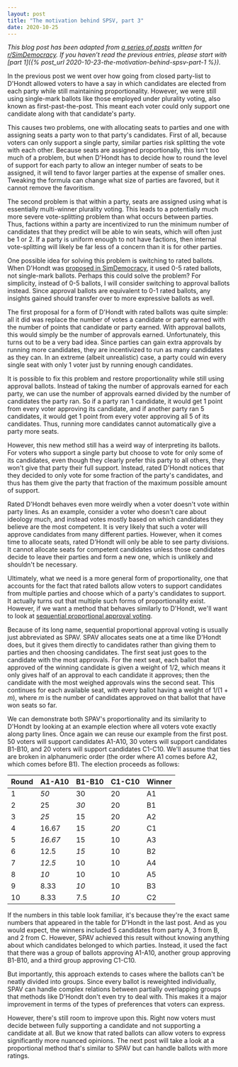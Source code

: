 ```yaml
---
layout: post
title: "The motivation behind SPSV, part 3"
date: 2020-10-25
---
```

*This blog post has been adapted from [a series of posts](https://www.reddit.com/r/SimDemocracy/comments/ieogtk/the_motivation_behind_spsv_series/) written for [r/SimDemocracy](https://www.reddit.com/r/SimDemocracy/). If you haven’t read the previous entries, please start with [part 1]({% post_url 2020-10-23-the-motivation-behind-spsv-part-1 %}).*

In the previous post we went over how going from closed party-list to D'Hondt allowed voters to have a say in which candidates are elected from each party while still maintaining proportionality. However, we were still using single-mark ballots like those employed under plurality voting, also known as first-past-the-post. This meant each voter could only support one candidate along with that candidate's party.

This causes two problems, one with allocating seats to parties and one with assigning seats a party won to that party's candidates. First of all, because voters can only support a single party, similar parties risk splitting the vote with each other. Because seats are assigned proportionally, this isn't too much of a problem, but when D'Hondt has to decide how to round the level of support for each party to allow an integer number of seats to be assigned, it will tend to favor larger parties at the expense of smaller ones. Tweaking the formula can change what size of parties are favored, but it cannot remove the favoritism.

The second problem is that within a party, seats are assigned using what is essentially multi-winner plurality voting. This leads to a potentially much more severe vote-splitting problem than what occurs between parties. Thus, factions within a party are incentivized to run the minimum number of candidates that they predict will be able to win seats, which will often just be 1 or 2. If a party is uniform enough to not have factions, then internal vote-splitting will likely be far less of a concern than it is for other parties.

<!--break-->

One possible idea for solving this problem is switching to rated ballots. When D'Hondt was [proposed in SimDemocracy](https://www.reddit.com/r/SimDemocracy/comments/flnjey/dhondt_method_partylist_proportional/), it used 0-5 rated ballots, not single-mark ballots. Perhaps this could solve the problem? For simplicity, instead of 0-5 ballots, I will consider switching to approval ballots instead. Since approval ballots are equivalent to 0-1 rated ballots, any insights gained should transfer over to more expressive ballots as well.

The first proposal for a form of D'Hondt with rated ballots was quite simple: all it did was replace the number of votes a candidate or party earned with the number of points that candidate or party earned. With approval ballots, this would simply be the number of approvals earned. Unfortunately, this turns out to be a very bad idea. Since parties can gain extra approvals by running more candidates, they are incentivized to run as many candidates as they can. In an extreme (albeit unrealistic) case, a party could win every single seat with only 1 voter just by running enough candidates.

It is possible to fix this problem and restore proportionality while still using approval ballots. Instead of taking the number of approvals earned for each party, we can use the number of approvals earned divided by the number of candidates the party ran. So if a party ran 1 candidate, it would get 1 point from every voter approving its candidate, and if another party ran 5 candidates, it would get 1 point from every voter approving all 5 of its candidates. Thus, running more candidates cannot automatically give a party more seats.

However, this new method still has a weird way of interpreting its ballots. For voters who support a single party but choose to vote for only some of its candidates, even though they clearly prefer this party to all others, they won't give that party their full support. Instead, rated D'Hondt notices that they decided to only vote for some fraction of the party's candidates, and thus has them give the party that fraction of the maximum possible amount of support.

Rated D'Hondt behaves even more weirdly when a voter doesn't vote within party lines. As an example, consider a voter who doesn't care about ideology much, and instead votes mostly based on which candidates they believe are the most competent. It is very likely that such a voter will approve candidates from many different parties. However, when it comes time to allocate seats, rated D'Hondt will only be able to see party divisions. It cannot allocate seats for competent candidates unless those candidates decide to leave their parties and form a new one, which is unlikely and shouldn't be necessary.

Ultimately, what we need is a more general form of proportionality, one that accounts for the fact that rated ballots allow voters to support candidates from multiple parties and choose which of a party's candidates to support. It actually turns out that multiple such forms of proportionality exist. However, if we want a method that behaves similarly to D'Hondt, we'll want to look at [sequential proportional approval voting](https://electowiki.org/wiki/Sequential_proportional_approval_voting).

Because of its long name, sequential proportional approval voting is usually just abbreviated as SPAV. SPAV allocates seats one at a time like D'Hondt does, but it gives them directly to candidates rather than giving them to parties and then choosing candidates. The first seat just goes to the candidate with the most approvals. For the next seat, each ballot that approved of the winning candidate is given a weight of 1/2, which means it only gives half of an approval to each candidate it approves; then the candidate with the most weighed approvals wins the second seat. This continues for each available seat, with every ballot having a weight of 1/(1 + *m*), where *m* is the number of candidates approved on that ballot that have won seats so far.

We can demonstrate both SPAV's proportionality and its similarity to D'Hondt by looking at an example election where all voters vote exactly along party lines. Once again we can reuse our example from the first post. 50 voters will support candidates A1-A10, 30 voters will support candidates B1-B10, and 20 voters will support candidates C1-C10. We'll assume that ties are broken in alphanumeric order (the order where A1 comes before A2, which comes before B1). The election proceeds as follows:

Round|A1-A10|B1-B10|C1-C10|Winner
--|--|--|--|--
1|*50*|30|20|A1
2|25|*30*|20|B1
3|*25*|15|20|A2
4|16.67|15|*20*|C1
5|*16.67*|15|10|A3
6|12.5|*15*|10|B2
7|*12.5*|10|10|A4
8|*10*|10|10|A5
9|8.33|*10*|10|B3
10|8.33|7.5|*10*|C2

If the numbers in this table look familiar, it's because they're the exact same numbers that appeared in the table for D'Hondt in the last post. And as you would expect, the winners included 5 candidates from party A, 3 from B, and 2 from C. However, SPAV achieved this result without knowing anything about which candidates belonged to which parties. Instead, it used the fact that there was a group of ballots approving A1-A10, another group approving B1-B10, and a third group approving C1-C10.

But importantly, this approach extends to cases where the ballots can't be neatly divided into groups. Since every ballot is reweighted individually, SPAV can handle complex relations between partially overlapping groups that methods like D'Hondt don't even try to deal with. This makes it a major improvement in terms of the types of preferences that voters can express.

However, there's still room to improve upon this. Right now voters must decide between fully supporting a candidate and not supporting a candidate at all. But we know that rated ballots can allow voters to express significantly more nuanced opinions. The next post will take a look at a proportional method that's similar to SPAV but can handle ballots with more ratings.
